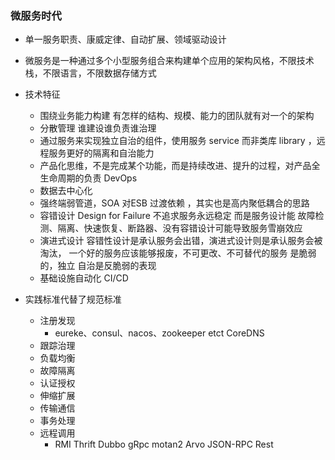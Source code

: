 ### 微服务时代

- 单一服务职责、康威定律、自动扩展、领域驱动设计
- 微服务是一种通过多个小型服务组合来构建单个应用的架构风格，不限技术栈，不限语言，不限数据存储方式

- 技术特征
	- 围绕业务能力构建      有怎样的结构、规模、能力的团队就有对一个的架构
	- 分散管理   谁建设谁负责谁治理
	- 通过服务来实现独立自治的组件，使用服务 service 而非类库 library ，远程服务更好的隔离和自治能力
	- 产品化思维，不是完成某个功能，而是持续改进、提升的过程，对产品全生命周期的负责 DevOps
	- 数据去中心化   
	- 强终端弱管道，SOA 对ESB 过渡依赖 ，其实也是高内聚低耦合的思路
	- 容错设计 Design for Failure  不追求服务永远稳定 而是服务设计能 故障检测、隔离、快速恢复、断路器、没有容错设计可能导致服务雪崩效应
	- 演进式设计 容错性设计是承认服务会出错，演进式设计则是承认服务会被淘汰， 一个好的服务应该能够报废，不可更改、不可替代的服务 是脆弱的，独立 自治是反脆弱的表现
	- 基础设施自动化  CI/CD

- 实践标准代替了规范标准
	- 注册发现
		- eureke、consul、nacos、zookeeper etct CoreDNS
	- 跟踪治理
	- 负载均衡
	- 故障隔离
	- 认证授权
	- 伸缩扩展
	- 传输通信
	- 事务处理
	- 远程调用
		- RMI Thrift Dubbo gRpc motan2  Arvo JSON-RPC Rest